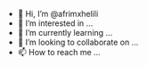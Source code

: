 - 👋 Hi, I’m @afrimxhelili
- 👀 I’m interested in ...
- 🌱 I’m currently learning ...
- 💞️ I’m looking to collaborate on ...
- 📫 How to reach me ...

<!---
afrimxhelili/afrimxhelili is a ✨ special ✨ repository because its `README.md` (this file) appears on your GitHub profile.
You can click the Preview link to take a look at your changes.
--->
